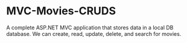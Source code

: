 # MVC-Movies-CRUDS
 A complete ASP.NET MVC application that stores data in a local DB database. We can create, read, update, delete, and search for movies.

